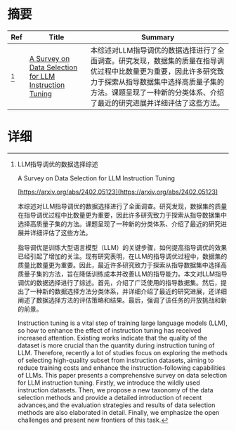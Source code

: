# 摘要

| Ref | Title | Summary |
| --- | --- | --- |
| [^1] | [A Survey on Data Selection for LLM Instruction Tuning](https://arxiv.org/abs/2402.05123) | 本综述对LLM指导调优的数据选择进行了全面调查。研究发现，数据集的质量在指导调优过程中比数量更为重要，因此许多研究致力于探索从指导数据集中选择高质量子集的方法。课题呈现了一种新的分类体系、介绍了最近的研究进展并详细评估了这些方法。 |

# 详细

[^1]: LLM指导调优的数据选择综述

    A Survey on Data Selection for LLM Instruction Tuning

    [https://arxiv.org/abs/2402.05123](https://arxiv.org/abs/2402.05123)

    本综述对LLM指导调优的数据选择进行了全面调查。研究发现，数据集的质量在指导调优过程中比数量更为重要，因此许多研究致力于探索从指导数据集中选择高质量子集的方法。课题呈现了一种新的分类体系、介绍了最近的研究进展并详细评估了这些方法。

    

    指导调优是训练大型语言模型（LLM）的关键步骤，如何提高指导调优的效果已经引起了增加的关注。现有研究表明，在LLM的指导调优过程中，数据集的质量比数量更为重要。因此，最近许多研究致力于探索从指导数据集中选择高质量子集的方法，旨在降低训练成本并改善LLM的指导能力。本文对LLM指导调优的数据选择进行了综述。首先，介绍了广泛使用的指导数据集。然后，提出了一种新的数据选择方法分类体系，并详细介绍了最近的研究进展，还详细阐述了数据选择方法的评估策略和结果。最后，强调了该任务的开放挑战和新的前景。

    Instruction tuning is a vital step of training large language models (LLM), so how to enhance the effect of instruction tuning has received increased attention. Existing works indicate that the quality of the dataset is more crucial than the quantity during instruction tuning of LLM. Therefore, recently a lot of studies focus on exploring the methods of selecting high-quality subset from instruction datasets, aiming to reduce training costs and enhance the instruction-following capabilities of LLMs. This paper presents a comprehensive survey on data selection for LLM instruction tuning. Firstly, we introduce the wildly used instruction datasets. Then, we propose a new taxonomy of the data selection methods and provide a detailed introduction of recent advances,and the evaluation strategies and results of data selection methods are also elaborated in detail. Finally, we emphasize the open challenges and present new frontiers of this task.
    

